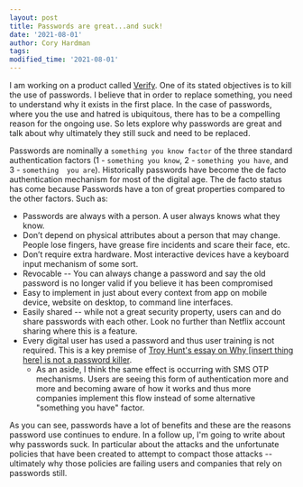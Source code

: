 ```yaml
---
layout: post
title: Passwords are great...and suck!
date: '2021-08-01'
author: Cory Hardman
tags: 
modified_time: '2021-08-01'
---
```


I am working on a product called
[Verify](https://www.veritone.com/veritone-verify/). One of its stated
objectives is to kill the use of passwords. I believe that in order to replace
something, you need to understand why it exists in the first place. In the case
of passwords, where you the use and hatred is ubiquitous, there has to be
a compelling reason for the ongoing use. So lets explore why passwords are
great and talk about why ultimately they still suck and need to be replaced.

Passwords are nominally a `something you know factor` of the three standard 
authentication factors (1 - `something you know`, 2 - `something you have`, and 3 - `something 
you are`). Historically passwords have become the de facto authentication mechanism 
for most of the digital age. The de facto status has come because Passwords 
have a ton of great properties compared to the other factors. Such as:

* Passwords are always with a person. A user always knows what they know.
* Don’t depend on physical attributes about a person that may change. People lose fingers, have grease fire incidents and scare their face, etc.
* Don’t require extra hardware. Most interactive devices have a keyboard input mechanism of some sort.
* Revocable -- You can always change a password and say the old password is no longer valid if you believe it has been compromised
* Easy to implement in just about every context from app on mobile device, website on desktop, to command line interfaces. 
* Easily shared -- while not a great security property, users can and do share
    passwords with each other. Look no further than Netflix account sharing where
    this is a feature.
* Every digital user has used a password and thus user training is not
    required. This is a key premise of [Troy Hunt's essay on Why [insert thing
    here] is not a password
    killer](https://www.troyhunt.com/heres-why-insert-thing-here-is-not-a-password-killer/). 
  * As an aside, I think the same effect is occurring with SMS OTP mechanisms.
      Users are seeing this form of authentication more and more and becoming
      aware of how it works and thus more companies implement this flow instead of
      some alternative "something you have" factor.

As you can see, passwords have a lot of benefits and these are the reasons
password use continues to endure. In a follow up, I'm going to write about why
passwords suck. In particular about the attacks and the unfortunate policies
that have been created to attempt to compact those attacks -- ultimately why
those policies are failing users and companies that rely on passwords still.


